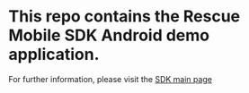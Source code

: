 # This repo contains the Rescue Mobile SDK Android demo application.

For further information, please visit the [SDK main page](https://github.com/LogmeinRescue/Android-SDK)
